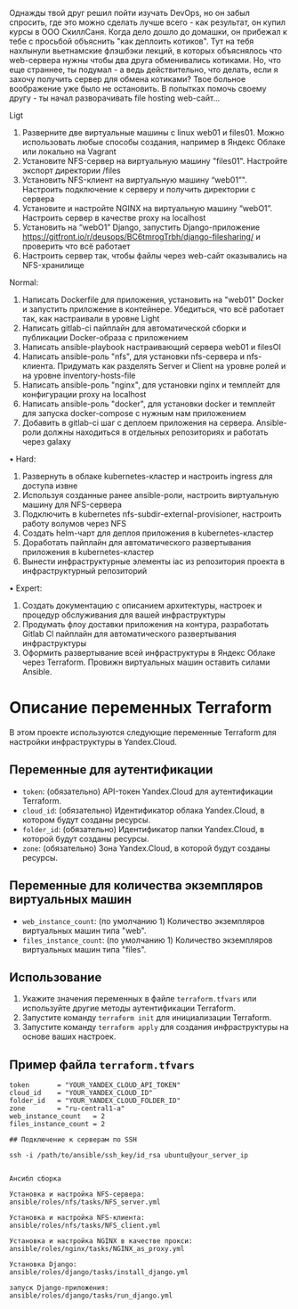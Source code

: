 ﻿Однажды твой друг решил пойти изучать DevOps, но он забыл спросить,
где это можно сделать лучше всего - как результат, он купил курсы в 
ООО СкиллСаня. Когда дело дошло до домашки, он прибежал к тебе с просьбой 
объяснить "как деплоить котиков". Тут на тебя нахлынули вьетнамские флэшбэки 
лекций, в которых объяснялось что web-сервера нужны чтобы два друга обменивались 
котиками. Но, что еще страннее, ты подумал - а ведь действительно, что делать, 
если я захочу получить сервер для обмена котиками? Твое больное воображение уже 
было не остановить. В попытках помочь своему другу - ты начал 
разворачивать file hosting web-сайт...

Ligt

1. Разверните две виртуальные машины с linux web01 и
files01. Можно использовать любые способы создания,
например в Яндекс Облаке или локально на Vagrant
2. Установите NFS-сервер на виртуальную машину "files01".
Настройте экспорт директории /files
3. Установить NFS-клиент на виртуальную машину “web01”".
Настроить подключение к серверу и получить директории с
сервера
4. Установите и настройте NGINX на виртуальную машину
“webО1”. Настроить сервер в качестве proxy на localhost
5. Установить на “webО1” Django, запустить Django-приложение
https://gitfront.io/r/deusops/BC6tmrogTrbh/django-filesharing/ 
и проверить что всё работает
6. Настроить сервер так, чтобы файлы через web-сайт
оказывались на NFS-хранилище

﻿Normal:
1. Написать Dockerfile для приложения, установить на "web01" Docker 
и запустить приложение в контейнере. Убедиться, что всё работает так,
как настраивали в уровне Light
2. Написать gitlab-ci пайплайн для автоматической сборки и 
публикации Docker-образа с приложением
3. Написать ansible-playbook настраивающий сервера web01 и filesOI
4. Написать ansible-роль "nfs", для установки nfs-сервера и nfs-клиента. 
Придумать как разделять Server и Client на уровне ролей и 
на уровне inventory-hosts-file
5. Написать ansible-роль "nginx", для установки nginx и 
темплейт для конфигурации proxy на localhost
6. Написать ansible-роль "docker", для установки docker и 
темплейт для запуска docker-compose с нужным нам приложением
7. Добавить в gitlab-ci шаг с деплоем приложения на сервера. 
Ansible-роли должны находиться в отдельных репозиториях и работать через galaxy

﻿• Hard:
1. Развернуть в облаке kubernetes-кластер и настроить ingress для доступа извне
2. Используя созданные ранее ansible-роли, настроить виртуальную машину для NFS-сервера
3. Подключить в kubernetes nfs-subdir-external-provisioner, настроить работу волумов через NFS
4. Создать helm-чарт для деплоя приложения в kubernetes-кластер
5. Доработать пайплайн для автоматического развертывания приложения в kubernetes-кластер
6. Вынести инфраструктурные элементы iac из репозитория проекта в инфраструктурный репозиторий

﻿• Expert:
1. Создать документацию с описанием архитектуры, настроек и процедур обслуживания для
вашей инфраструктуры
2. Продумать флоу доставки приложения на контура, разработать Gitlab Cl пайплайн для 
автоматического развертывания инфраструктуры
3. Оформить развертывание всей инфраструктуры в Яндекс Облаке через Terraform. 
Провижн виртуальных машин оставить силами Ansible.


# Описание переменных Terraform

В этом проекте используются следующие переменные Terraform для настройки инфраструктуры в Yandex.Cloud.

## Переменные для аутентификации

- `token`: (обязательно) API-токен Yandex.Cloud для аутентификации Terraform.
- `cloud_id`: (обязательно) Идентификатор облака Yandex.Cloud, в котором будут созданы ресурсы.
- `folder_id`: (обязательно) Идентификатор папки Yandex.Cloud, в которой будут созданы ресурсы.
- `zone`: (обязательно) Зона Yandex.Cloud, в которой будут созданы ресурсы.

## Переменные для количества экземпляров виртуальных машин

- `web_instance_count`: (по умолчанию 1) Количество экземпляров виртуальных машин типа "web".
- `files_instance_count`: (по умолчанию 1) Количество экземпляров виртуальных машин типа "files".

## Использование

1. Укажите значения переменных в файле `terraform.tfvars` или используйте другие методы аутентификации Terraform.
2. Запустите команду `terraform init` для инициализации Terraform.
3. Запустите команду `terraform apply` для создания инфраструктуры на основе ваших настроек.

## Пример файла `terraform.tfvars`

```hcl
token       = "YOUR_YANDEX_CLOUD_API_TOKEN"
cloud_id    = "YOUR_YANDEX_CLOUD_ID"
folder_id   = "YOUR_YANDEX_CLOUD_FOLDER_ID"
zone        = "ru-central1-a"
web_instance_count   = 2
files_instance_count = 2

## Подключение к серверам по SSH

ssh -i /path/to/ansible/ssh_key/id_rsa ubuntu@your_server_ip


Ансибл сборка

Установка и настройка NFS-сервера:
ansible/roles/nfs/tasks/NFS_server.yml

Установка и настройка NFS-клиента:
ansible/roles/nfs/tasks/NFS_client.yml

Установка и настройка NGINX в качестве прокси:
ansible/roles/nginx/tasks/NGINX_as_proxy.yml

Установка Django:
ansible/roles/django/tasks/install_django.yml

запуск Django-приложения:
ansible/roles/django/tasks/run_django.yml
